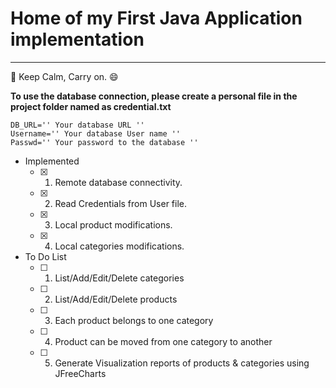 # Home of my First Java Application implementation
---
:punch: Keep Calm, Carry on. :smile:

**To use the database connection, please create a personal file in the project folder named as credential.txt**
```
DB_URL='' Your database URL ''
Username='' Your database User name ''
Passwd='' Your password to the database ''
```
- Implemented
	- [x] 1. Remote database connectivity.
	- [x] 2. Read Credentials from User file.
	- [x] 3. Local product modifications.
	- [x] 4. Local categories modifications.
- To Do List 
	- [ ] 1. List/Add/Edit/Delete categories
	- [ ] 2. List/Add/Edit/Delete products
	- [ ] 3. Each product belongs to one category
	- [ ] 4. Product can be moved from one category to another
	- [ ] 5. Generate Visualization reports of products & categories using JFreeCharts
